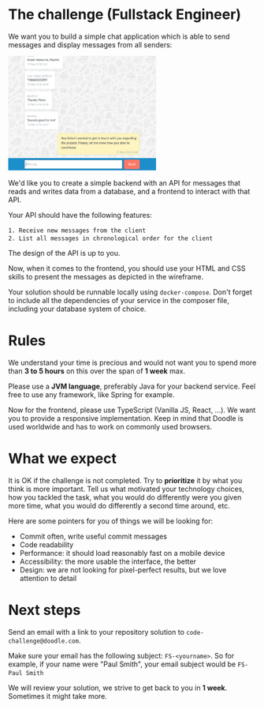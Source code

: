 # The challenge (Fullstack Engineer)
We want you to build a simple chat application which is able to send messages and 
display messages from all senders:

<img src="chat.png" width="300" alt="chat"/>

We'd like you to create a simple backend with an API for messages that reads and writes data from a database, and a 
frontend to interact with that API.

Your API should have the following features:

```
1. Receive new messages from the client
2. List all messages in chronological order for the client
```

The design of the API is up to you.

Now, when it comes to the frontend, you should use your HTML and CSS skills to 
present the messages as depicted in the wireframe.

Your solution should be runnable locally using `docker-compose`. Don't forget to include all the dependencies of your 
service in the composer file, including your database system of choice. 

# Rules

We understand your time is precious and would not want you to spend more than **3 to 5 hours** on this over the span 
of **1 week** max. 

Please use a **JVM language**, preferably Java for your backend service. Feel free to use any framework, like Spring for example. 

Now for the frontend, please use TypeScript (Vanilla JS, React, ...). We want you to provide a responsive implementation. Keep in mind that Doodle is used worldwide and has to work on commonly used browsers. 

# What we expect
It is OK if the challenge is not completed. Try to **prioritize** it by what you think is more important. Tell us what 
motivated your technology choices, how you tackled the task, what you would do differently were you given more time, 
what you would do differently a second time around, etc.

Here are some pointers for you of things we will be looking for:

* Commit often, write useful commit messages
* Code readability
* Performance: it should load reasonably fast on a mobile device
* Accessibility: the more usable the interface, the better
* Design: we are not looking for pixel-perfect results, but we love attention to detail

# Next steps
Send an email with a link to your repository solution to `code-challenge@doodle.com`.

Make sure your email has the following subject: `FS-<yourname>`. So for example, if your name were "Paul Smith", 
your email subject would be `FS-Paul Smith`

We will review your solution, we strive to get back to you in **1 week**. Sometimes it might take more.
